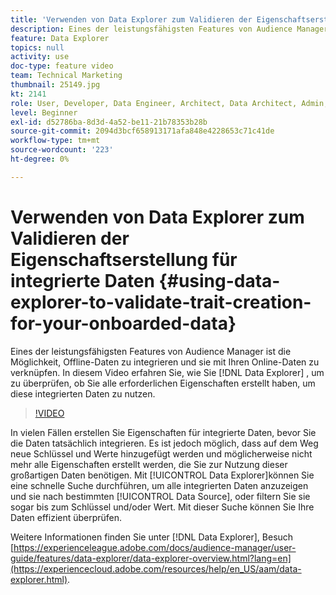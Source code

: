 ```yaml
---
title: 'Verwenden von Data Explorer zum Validieren der Eigenschaftserstellung für integrierte Daten '
description: Eines der leistungsfähigsten Features von Audience Manager ist die Möglichkeit, Offline-Daten zu integrieren und sie mit Ihren Online-Daten zu verknüpfen. In diesem Video erfahren Sie, wie Sie mit Data Explorer überprüfen können, ob Sie alle erforderlichen Eigenschaften erstellt haben, um diese integrierten Daten zu nutzen.
feature: Data Explorer
topics: null
activity: use
doc-type: feature video
team: Technical Marketing
thumbnail: 25149.jpg
kt: 2141
role: User, Developer, Data Engineer, Architect, Data Architect, Admin, Leader
level: Beginner
exl-id: d52786ba-8d3d-4a52-be11-21b78353b28b
source-git-commit: 2094d3bcf658913171afa848e4228653c71c41de
workflow-type: tm+mt
source-wordcount: '223'
ht-degree: 0%

---
```


# Verwenden von Data Explorer zum Validieren der Eigenschaftserstellung für integrierte Daten {#using-data-explorer-to-validate-trait-creation-for-your-onboarded-data}

Eines der leistungsfähigsten Features von Audience Manager ist die Möglichkeit, Offline-Daten zu integrieren und sie mit Ihren Online-Daten zu verknüpfen. In diesem Video erfahren Sie, wie Sie [!DNL Data Explorer] , um zu überprüfen, ob Sie alle erforderlichen Eigenschaften erstellt haben, um diese integrierten Daten zu nutzen.

>[!VIDEO](https://video.tv.adobe.com/v/25149/?quality=12)

In vielen Fällen erstellen Sie Eigenschaften für integrierte Daten, bevor Sie die Daten tatsächlich integrieren. Es ist jedoch möglich, dass auf dem Weg neue Schlüssel und Werte hinzugefügt werden und möglicherweise nicht mehr alle Eigenschaften erstellt werden, die Sie zur Nutzung dieser großartigen Daten benötigen. Mit [!UICONTROL Data Explorer]können Sie eine schnelle Suche durchführen, um alle integrierten Daten anzuzeigen und sie nach bestimmten [!UICONTROL Data Source], oder filtern Sie sie sogar bis zum Schlüssel und/oder Wert. Mit dieser Suche können Sie Ihre Daten effizient überprüfen.

Weitere Informationen finden Sie unter [!DNL Data Explorer], Besuch [https://experienceleague.adobe.com/docs/audience-manager/user-guide/features/data-explorer/data-explorer-overview.html?lang=en](https://experiencecloud.adobe.com/resources/help/en_US/aam/data-explorer.html).
